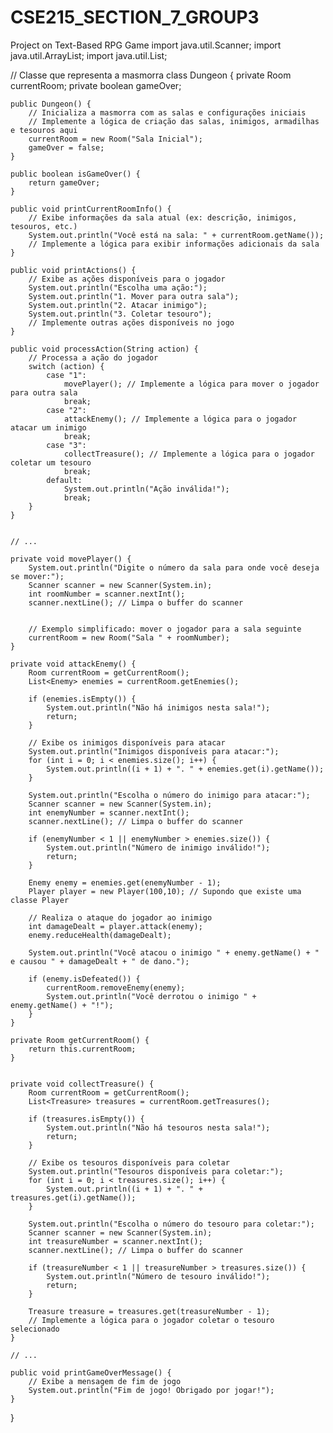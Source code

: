 # CSE215_SECTION_7_GROUP3
Project on Text-Based RPG Game
import java.util.Scanner;
import java.util.ArrayList;
import java.util.List;

// Classe que representa a masmorra
class Dungeon {
    private Room currentRoom;
    private boolean gameOver;
    
    public Dungeon() {
        // Inicializa a masmorra com as salas e configurações iniciais
        // Implemente a lógica de criação das salas, inimigos, armadilhas e tesouros aqui
        currentRoom = new Room("Sala Inicial");
        gameOver = false;
    }
    
    public boolean isGameOver() {
        return gameOver;
    }
    
    public void printCurrentRoomInfo() {
        // Exibe informações da sala atual (ex: descrição, inimigos, tesouros, etc.)
        System.out.println("Você está na sala: " + currentRoom.getName());
        // Implemente a lógica para exibir informações adicionais da sala
    }
    
    public void printActions() {
        // Exibe as ações disponíveis para o jogador
        System.out.println("Escolha uma ação:");
        System.out.println("1. Mover para outra sala");
        System.out.println("2. Atacar inimigo");
        System.out.println("3. Coletar tesouro");
        // Implemente outras ações disponíveis no jogo
    }
    
    public void processAction(String action) {
        // Processa a ação do jogador
        switch (action) {
            case "1":
                movePlayer(); // Implemente a lógica para mover o jogador para outra sala
                break;
            case "2":
                attackEnemy(); // Implemente a lógica para o jogador atacar um inimigo
                break;
            case "3":
                collectTreasure(); // Implemente a lógica para o jogador coletar um tesouro
                break;
            default:
                System.out.println("Ação inválida!");
                break;
        }
    }
    

    // ...

    private void movePlayer() {
        System.out.println("Digite o número da sala para onde você deseja se mover:");
        Scanner scanner = new Scanner(System.in);
        int roomNumber = scanner.nextInt();
        scanner.nextLine(); // Limpa o buffer do scanner


        // Exemplo simplificado: mover o jogador para a sala seguinte
        currentRoom = new Room("Sala " + roomNumber);
    }

	private void attackEnemy() {
		Room currentRoom = getCurrentRoom();
		List<Enemy> enemies = currentRoom.getEnemies();

		if (enemies.isEmpty()) {
			System.out.println("Não há inimigos nesta sala!");
			return;
		}

		// Exibe os inimigos disponíveis para atacar
		System.out.println("Inimigos disponíveis para atacar:");
		for (int i = 0; i < enemies.size(); i++) {
			System.out.println((i + 1) + ". " + enemies.get(i).getName());
		}

		System.out.println("Escolha o número do inimigo para atacar:");
		Scanner scanner = new Scanner(System.in);
		int enemyNumber = scanner.nextInt();
		scanner.nextLine(); // Limpa o buffer do scanner

		if (enemyNumber < 1 || enemyNumber > enemies.size()) {
			System.out.println("Número de inimigo inválido!");
			return;
		}

		Enemy enemy = enemies.get(enemyNumber - 1);
		Player player = new Player(100,10); // Supondo que existe uma classe Player

		// Realiza o ataque do jogador ao inimigo
		int damageDealt = player.attack(enemy);
		enemy.reduceHealth(damageDealt);

		System.out.println("Você atacou o inimigo " + enemy.getName() + " e causou " + damageDealt + " de dano.");

		if (enemy.isDefeated()) {
			currentRoom.removeEnemy(enemy);
			System.out.println("Você derrotou o inimigo " + enemy.getName() + "!");
		}
	}

    private Room getCurrentRoom() {
        return this.currentRoom;
    }


    private void collectTreasure() {
        Room currentRoom = getCurrentRoom();
        List<Treasure> treasures = currentRoom.getTreasures();

        if (treasures.isEmpty()) {
            System.out.println("Não há tesouros nesta sala!");
            return;
        }

        // Exibe os tesouros disponíveis para coletar
        System.out.println("Tesouros disponíveis para coletar:");
        for (int i = 0; i < treasures.size(); i++) {
            System.out.println((i + 1) + ". " + treasures.get(i).getName());
        }

        System.out.println("Escolha o número do tesouro para coletar:");
        Scanner scanner = new Scanner(System.in);
        int treasureNumber = scanner.nextInt();
        scanner.nextLine(); // Limpa o buffer do scanner

        if (treasureNumber < 1 || treasureNumber > treasures.size()) {
            System.out.println("Número de tesouro inválido!");
            return;
        }

        Treasure treasure = treasures.get(treasureNumber - 1);
        // Implemente a lógica para o jogador coletar o tesouro selecionado
    }
    
    // ...

    public void printGameOverMessage() {
        // Exibe a mensagem de fim de jogo
        System.out.println("Fim de jogo! Obrigado por jogar!");
    }
}
